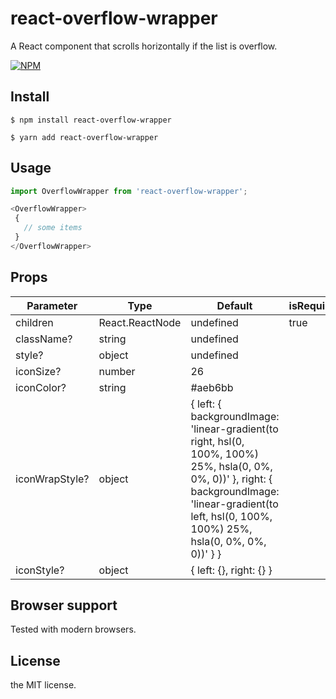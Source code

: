 # react-overflow-wrapper
A React component that scrolls horizontally if the list is overflow.

[![NPM](https://nodei.co/npm/react-overflow-wrapper.png?downloads=true)](https://nodei.co/npm/react-overflow-wrapper/)

## Install
```
$ npm install react-overflow-wrapper
```
```
$ yarn add react-overflow-wrapper
```

## Usage
```js
import OverflowWrapper from 'react-overflow-wrapper';

<OverflowWrapper>
 {
   // some items
 }
</OverflowWrapper>

```

## Props
| Parameter | Type | Default | isRequired |
|-----------|------|---------|------------|
| children | React.ReactNode | undefined | true |
| className? | string | undefined |
| style? | object | undefined |
| iconSize? | number | 26 |
| iconColor? | string | #aeb6bb |
| iconWrapStyle? | object | { left: { backgroundImage: 'linear-gradient(to right, hsl(0, 100%, 100%) 25%, hsla(0, 0%, 0%, 0))' }, right: { backgroundImage: 'linear-gradient(to left, hsl(0, 100%, 100%) 25%, hsla(0, 0%, 0%, 0))' } }
| iconStyle? | object | { left: {}, right: {} } |

## Browser support
Tested with modern browsers.

## License
the MIT license.
